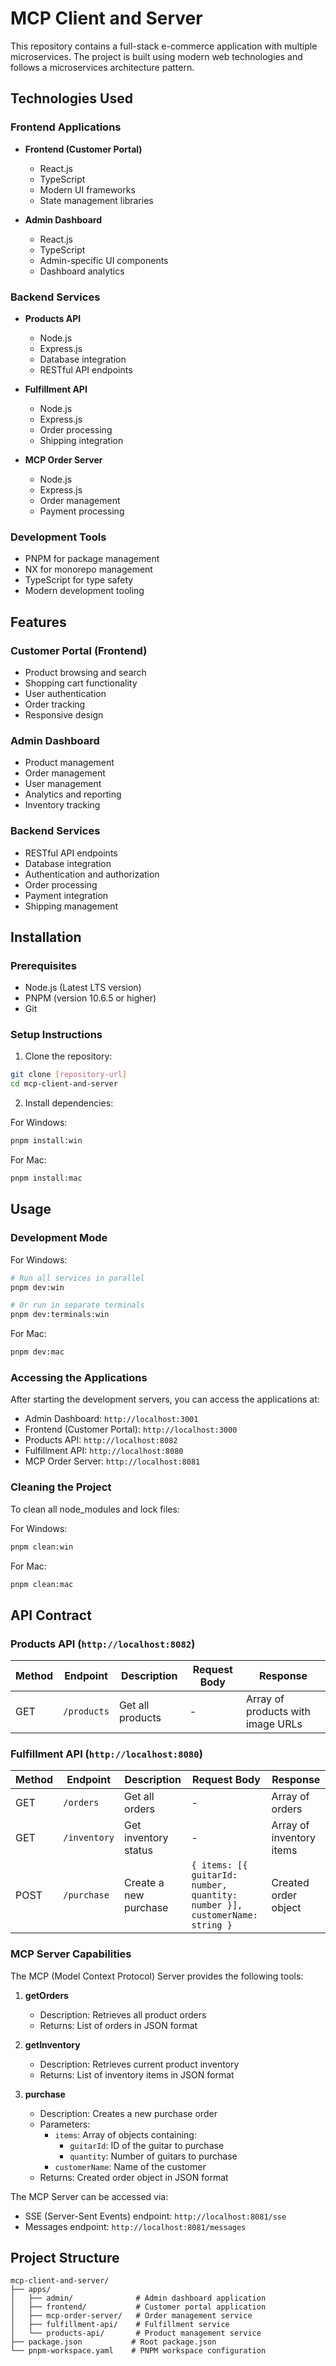# MCP Client and Server

This repository contains a full-stack e-commerce application with multiple microservices. The project is built using modern web technologies and follows a microservices architecture pattern.

## Technologies Used

### Frontend Applications
- **Frontend (Customer Portal)**
  - React.js
  - TypeScript
  - Modern UI frameworks
  - State management libraries

- **Admin Dashboard**
  - React.js
  - TypeScript
  - Admin-specific UI components
  - Dashboard analytics

### Backend Services
- **Products API**
  - Node.js
  - Express.js
  - Database integration
  - RESTful API endpoints

- **Fulfillment API**
  - Node.js
  - Express.js
  - Order processing
  - Shipping integration

- **MCP Order Server**
  - Node.js
  - Express.js
  - Order management
  - Payment processing

### Development Tools
- PNPM for package management
- NX for monorepo management
- TypeScript for type safety
- Modern development tooling

## Features

### Customer Portal (Frontend)
- Product browsing and search
- Shopping cart functionality
- User authentication
- Order tracking
- Responsive design

### Admin Dashboard
- Product management
- Order management
- User management
- Analytics and reporting
- Inventory tracking

### Backend Services
- RESTful API endpoints
- Database integration
- Authentication and authorization
- Order processing
- Payment integration
- Shipping management

## Installation

### Prerequisites
- Node.js (Latest LTS version)
- PNPM (version 10.6.5 or higher)
- Git

### Setup Instructions

1. Clone the repository:
```bash
git clone [repository-url]
cd mcp-client-and-server
```

2. Install dependencies:

For Windows:
```bash
pnpm install:win
```

For Mac:
```bash
pnpm install:mac
```

## Usage

### Development Mode

For Windows:
```bash
# Run all services in parallel
pnpm dev:win

# Or run in separate terminals
pnpm dev:terminals:win
```

For Mac:
```bash
pnpm dev:mac
```

### Accessing the Applications

After starting the development servers, you can access the applications at:

- Admin Dashboard: `http://localhost:3001`
- Frontend (Customer Portal): `http://localhost:3000`
- Products API: `http://localhost:8082`
- Fulfillment API: `http://localhost:8080`
- MCP Order Server: `http://localhost:8081`

### Cleaning the Project

To clean all node_modules and lock files:

For Windows:
```bash
pnpm clean:win
```

For Mac:
```bash
pnpm clean:mac
```

## API Contract

### Products API (`http://localhost:8082`)
| Method | Endpoint | Description | Request Body | Response |
|--------|----------|-------------|--------------|-----------|
| GET | `/products` | Get all products | - | Array of products with image URLs |

### Fulfillment API (`http://localhost:8080`)
| Method | Endpoint | Description | Request Body | Response |
|--------|----------|-------------|--------------|-----------|
| GET | `/orders` | Get all orders | - | Array of orders |
| GET | `/inventory` | Get inventory status | - | Array of inventory items |
| POST | `/purchase` | Create a new purchase | `{ items: [{ guitarId: number, quantity: number }], customerName: string }` | Created order object |

### MCP Server Capabilities
The MCP (Model Context Protocol) Server provides the following tools:

1. **getOrders**
   - Description: Retrieves all product orders
   - Returns: List of orders in JSON format

2. **getInventory**
   - Description: Retrieves current product inventory
   - Returns: List of inventory items in JSON format

3. **purchase**
   - Description: Creates a new purchase order
   - Parameters:
     - `items`: Array of objects containing:
       - `guitarId`: ID of the guitar to purchase
       - `quantity`: Number of guitars to purchase
     - `customerName`: Name of the customer
   - Returns: Created order object in JSON format

The MCP Server can be accessed via:
- SSE (Server-Sent Events) endpoint: `http://localhost:8081/sse`
- Messages endpoint: `http://localhost:8081/messages`

## Project Structure

```
mcp-client-and-server/
├── apps/
│   ├── admin/              # Admin dashboard application
│   ├── frontend/           # Customer portal application
│   ├── mcp-order-server/   # Order management service
│   ├── fulfillment-api/    # Fulfillment service
│   └── products-api/       # Product management service
├── package.json           # Root package.json
└── pnpm-workspace.yaml    # PNPM workspace configuration
``` 